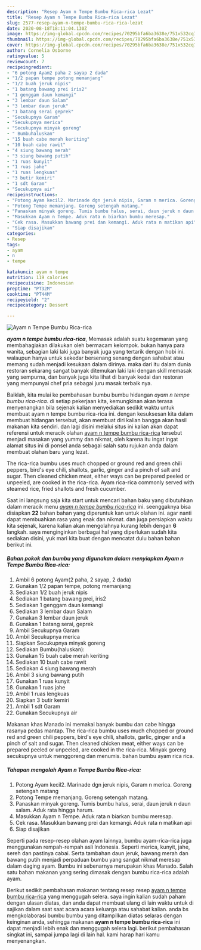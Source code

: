 ```yaml
---
description: "Resep Ayam n Tempe Bumbu Rica-rica Lezat"
title: "Resep Ayam n Tempe Bumbu Rica-rica Lezat"
slug: 2577-resep-ayam-n-tempe-bumbu-rica-rica-lezat
date: 2020-08-18T18:11:04.130Z
image: https://img-global.cpcdn.com/recipes/70295bfa6ba3638e/751x532cq70/ayam-n-tempe-bumbu-rica-rica-foto-resep-utama.jpg
thumbnail: https://img-global.cpcdn.com/recipes/70295bfa6ba3638e/751x532cq70/ayam-n-tempe-bumbu-rica-rica-foto-resep-utama.jpg
cover: https://img-global.cpcdn.com/recipes/70295bfa6ba3638e/751x532cq70/ayam-n-tempe-bumbu-rica-rica-foto-resep-utama.jpg
author: Cornelia Osborne
ratingvalue: 5
reviewcount: 7
recipeingredient:
- "6 potong Ayam2 paha 2 sayap 2 dada"
- "1/2 papan tempe potong memanjang"
- "1/2 buah jeruk nipis"
- "1 batang bawang prei iris2"
- "1 genggam daun kemangi"
- "3 lembar daun Salam"
- "3 lembar daun jeruk"
- "1 batang serai geprek"
- "Secukupnya Garam"
- "Secukupnya merica"
- "Secukupnya minyak goreng"
- " Bumbuhaluskan"
- "15 buah cabe merah keriting"
- "10 buah cabe rawit"
- "4 siung bawang merah"
- "3 siung bawang putih"
- "1 ruas kunyit"
- "1 ruas jahe"
- "1 ruas lengkuas"
- "3 butir kemiri"
- "1 sdt Garam"
- "Secukupnya air"
recipeinstructions:
- "Potong Ayam kecil2. Marinade dgn jeruk nipis, Garam n merica. Goreng setengah matang"
- "Potong Tempe memanjang. Goreng setengah matang."
- "Panaskan minyak goreng. Tumis bumbu halus, serai, daun jeruk n daun salam. Aduk rata hingga harum."
- "Masukkan Ayam n Tempe. Aduk rata n biarkan bumbu meresap."
- "Cek rasa. Masukkan bawang prei dan kemangi. Aduk rata n matikan api"
- "Siap disajikan"
categories:
- Resep
tags:
- ayam
- n
- tempe

katakunci: ayam n tempe 
nutrition: 119 calories
recipecuisine: Indonesian
preptime: "PT32M"
cooktime: "PT44M"
recipeyield: "2"
recipecategory: Dessert

---
```



![Ayam n Tempe Bumbu Rica-rica](https://img-global.cpcdn.com/recipes/70295bfa6ba3638e/751x532cq70/ayam-n-tempe-bumbu-rica-rica-foto-resep-utama.jpg)

<b><i>ayam n tempe bumbu rica-rica</i></b>, Memasak adalah suatu kegemaran yang membahagiakan dilakukan oleh bermacam kelompok. bukan hanya para wanita, sebagian laki laki juga banyak juga yang tertarik dengan hobi ini. walaupun hanya untuk sekedar bersenang senang dengan sahabat atau memang sudah menjadi kesukaan dalam dirinya. maka dari itu dalam dunia restoran sekarang sangat banyak ditemukan laki laki dengan skill memasak yang sempurna, dan banyak juga kita lihat di banyak kedai dan restoran yang mempunyai chef pria sebagai juru masak terbaik nya.

Baiklah, kita mulai ke pembahasan bumbu bumbu hidangan <i>ayam n tempe bumbu rica-rica</i>. di setiap pekerjaan kita, kemungkinan akan terasa menyenangkan bila sejenak kalian menyediakan sedikit waktu untuk membuat ayam n tempe bumbu rica-rica ini. dengan kesuksesan kita dalam membuat hidangan tersebut, akan membuat diri kalian bangga akan hasil makanan kita sendiri. dan lagi disini melalui situs ini kalian akan dapat referensi untuk meracik olahan <u>ayam n tempe bumbu rica-rica</u> tersebut menjadi masakan yang yummy dan nikmat, oleh karena itu ingat ingat alamat situs ini di ponsel anda sebagai salah satu rujukan anda dalam membuat olahan baru yang lezat.

The rica-rica bumbu uses much chopped or ground red and green chili peppers, bird&#39;s eye chili, shallots, garlic, ginger and a pinch of salt and sugar. Then cleaned chicken meat, either ways can be prepared peeled or unpeeled, are cooked in the rica-rica. Ayam rica-rica commonly served with steamed rice, fried shallots and fresh cucumber.


Saat ini langsung saja kita start untuk mencari bahan baku yang dibutuhkan dalam meracik menu <u><i>ayam n tempe bumbu rica-rica</i></u> ini. seenggaknya bisa disiapkan <b>22</b> bahan bahan yang diperuntuk kan untuk olahan ini. agar nanti dapat membuahkan rasa yang enak dan nikmat. dan juga persiapkan waktu kita sejenak, karena kalian akan mengolahnya kurang lebih dengan <b>6</b> langkah. saya menginginkan berbagai hal yang diperlukan sudah kita sediakan disini, yuk mari kita buat dengan mencatat dulu bahan bahan berikut ini.

<!--inarticleads1-->

##### Bahan pokok dan bumbu yang digunakan dalam menyiapkan Ayam n Tempe Bumbu Rica-rica:

1. Ambil 6 potong Ayam(2 paha, 2 sayap, 2 dada)
1. Gunakan 1/2 papan tempe, potong memanjang
1. Sediakan 1/2 buah jeruk nipis
1. Sediakan 1 batang bawang prei, iris2
1. Sediakan 1 genggam daun kemangi
1. Sediakan 3 lembar daun Salam
1. Gunakan 3 lembar daun jeruk
1. Gunakan 1 batang serai, geprek
1. Ambil Secukupnya Garam
1. Ambil Secukupnya merica
1. Siapkan Secukupnya minyak goreng
1. Sediakan  Bumbu(haluskan):
1. Gunakan 15 buah cabe merah keriting
1. Sediakan 10 buah cabe rawit
1. Sediakan 4 siung bawang merah
1. Ambil 3 siung bawang putih
1. Gunakan 1 ruas kunyit
1. Gunakan 1 ruas jahe
1. Ambil 1 ruas lengkuas
1. Siapkan 3 butir kemiri
1. Ambil 1 sdt Garam
1. Gunakan Secukupnya air


Makanan khas Manado ini memakai banyak bumbu dan cabe hingga rasanya pedas mantap. The rica-rica bumbu uses much chopped or ground red and green chili peppers, bird&#39;s eye chili, shallots, garlic, ginger and a pinch of salt and sugar. Then cleaned chicken meat, either ways can be prepared peeled or unpeeled, are cooked in the rica-rica. Minyak goreng secukupnya untuk menggoreng dan menumis. bahan bumbu ayam rica rica. 

<!--inarticleads2-->

##### Tahapan mengolah Ayam n Tempe Bumbu Rica-rica:

1. Potong Ayam kecil2. Marinade dgn jeruk nipis, Garam n merica. Goreng setengah matang
1. Potong Tempe memanjang. Goreng setengah matang.
1. Panaskan minyak goreng. Tumis bumbu halus, serai, daun jeruk n daun salam. Aduk rata hingga harum.
1. Masukkan Ayam n Tempe. Aduk rata n biarkan bumbu meresap.
1. Cek rasa. Masukkan bawang prei dan kemangi. Aduk rata n matikan api
1. Siap disajikan


Seperti pada resep-resep olahan ayam lainnya, bumbu ayam-rica-rica juga menggunakan rempah-rempah asli Indonesia. Seperti merica, kunyit, jahe, sereh dan pastinya cabai. Serta tambahan daun jeruk, bawang merah dan bawang putih menjadi perpaduan bumbu yang sangat nikmat meresap dalam daging ayam. Bumbu ini sebenarnya merupakan khas Manado. Salah satu bahan makanan yang sering dimasak dengan bumbu rica-rica adalah ayam. 

Berikut sedikit pembahasan makanan tentang resep resep <u>ayam n tempe bumbu rica-rica</u> yang menggugah selera. saya ingin kalian sudah paham dengan ulasan diatas, dan anda dapat membuat ulang di lain waktu untuk di sajikan dalam saat saat acara acara keluarga atau sahabat kalian. anda bs mengkolaborasi bumbu bumbu yang ditampilkan diatas selaras dengan keinginan anda, sehingga makanan <b>ayam n tempe bumbu rica-rica</b> ini dapat menjadi lebih enak dan menggugah selera lagi. berikut pembahasan singkat ini, sampai jumpa lagi di lain hal. kami harap hari kamu menyenangkan.
